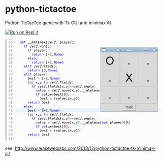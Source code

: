 python-tictactoe
================

Python TicTacToe game with Tk GUI and minimax AI

[![Run on Repl.it](https://repl.it/badge/github/mevdschee/python-tictactoe)](https://repl.it/github/mevdschee/python-tictactoe)

![Python TicTacToe screenshot](./screenshots/tictactoe.png)

see: http://www.leaseweblabs.com/2013/12/python-tictactoe-tk-minimax-ai/
